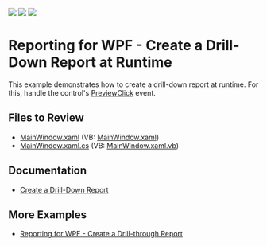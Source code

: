 <!-- default badges list -->
![](https://img.shields.io/endpoint?url=https://codecentral.devexpress.com/api/v1/VersionRange/128598025/22.2.2%2B)
[![](https://img.shields.io/badge/Open_in_DevExpress_Support_Center-FF7200?style=flat-square&logo=DevExpress&logoColor=white)](https://supportcenter.devexpress.com/ticket/details/T337482)
[![](https://img.shields.io/badge/📖_How_to_use_DevExpress_Examples-e9f6fc?style=flat-square)](https://docs.devexpress.com/GeneralInformation/403183)
<!-- default badges end -->

# Reporting for WPF - Create a Drill-Down Report at Runtime

This example demonstrates how to create a drill-down report at runtime. For this, handle the control's [PreviewClick](https://docs.devexpress.com/XtraReports/DevExpress.XtraReports.UI.XRControl.PreviewClick) event.

## Files to Review

* [MainWindow.xaml](./CS/dxWPFApp/MainWindow.xaml) (VB: [MainWindow.xaml](./VB/dxWPFApp/MainWindow.xaml))
* [MainWindow.xaml.cs](./CS/dxWPFApp/MainWindow.xaml.cs) (VB: [MainWindow.xaml.vb](./VB/dxWPFApp/MainWindow.xaml.vb))

## Documentation

- [Create a Drill-Down Report](https://docs.devexpress.com/XtraReports/14956/detailed-guide-to-devexpress-reporting/provide-interactivity/create-drill-down-reports)

## More Examples

- [Reporting for WPF - Create a Drill-through Report](https://github.com/DevExpress-Examples/reporting-wpf-drill-through/tree/2023.1)
